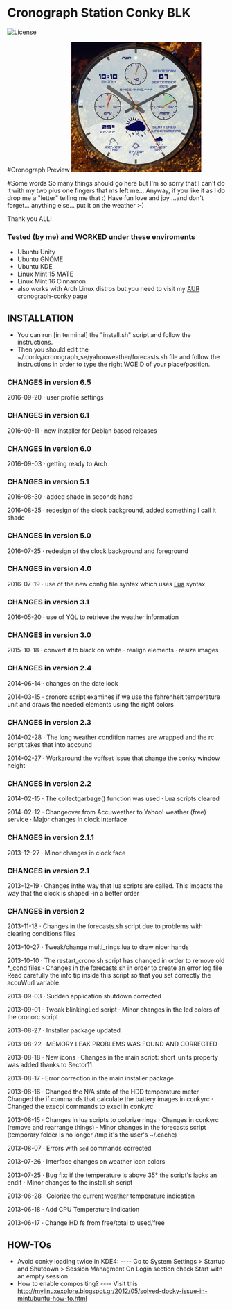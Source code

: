 # Cronograph Station Conky BLK
[![ License ](https://img.shields.io/badge/license-GPLv2-blue.svg?style=flat)](LICENSE.GPL)


#Cronograph Preview
![Cronograph Preview](https://github.com/drxspace/cronoconky/blob/master/crono-running.gif)

#Some words
So many things should go here but I'm so sorry that I can't do it with my two
plus one fingers that ms left me...
Anyway, if you like it as I do drop me a "letter" telling me that :)
Have fun love and joy ...and don't forget... anything else...
put it on the weather :-)

Thank you ALL!


### Tested (by me) and WORKED under these enviroments

- Ubuntu Unity
- Ubuntu GNOME
- Ubuntu KDE
- Linux Mint 15 MATE
- Linux Mint 16 Cinnamon
- also works with Arch Linux distros but you need to visit my [AUR cronograph-conky] page


## INSTALLATION

- You can run [in terminal] the "install.sh" script and follow the instructions.
- Then you should edit the ~/.conky/cronograph_se/yahooweather/forecasts.sh file
  and follow the instructions in order to type the right WOEID of your
  place/position.


### CHANGES in version 6.5

2016-09-20
· user profile settings

### CHANGES in version 6.1

2016-09-11
· new installer for Debian based releases

### CHANGES in version 6.0

2016-09-03
· getting ready to Arch

### CHANGES in version 5.1

2016-08-30
· added shade in seconds hand

2016-08-25
· redesign of the clock background, added something I call it shade

### CHANGES in version 5.0

2016-07-25
· redesign of the clock background and foreground

### CHANGES in version 4.0

2016-07-19
· use of the new config file syntax which uses [Lua](http://www.lua.org/) syntax

### CHANGES in version 3.1

2016-05-20
· use of YQL to retrieve the weather information

### CHANGES in version 3.0

2015-10-18
· convert it to black on white
· realign elements
· resize images

### CHANGES in version 2.4

2014-06-14
· changes on the date look

2014-03-15
· cronorc script examines if we use the fahrenheit temperature unit and draws the
  needed elements using the right colors

### CHANGES in version 2.3

2014-02-28
· The long weather condition names are wrapped and the rc script takes that into
  accound

2014-02-27
· Workaround the voffset issue that change the conky window height

### CHANGES in version 2.2

2014-02-15
· The collectgarbage() function was used
· Lua scripts cleared

2014-02-12
· Changeover from Accuweather to Yahoo! weather (free) service
· Major changes in clock interface


### CHANGES in version 2.1.1

2013-12-27
· Minor changes in clock face


### CHANGES in version 2.1

2013-12-19
· Changes inthe way that lua scripts are called. This impacts the way that the
  clock is shaped -in a better order


### CHANGES in version 2

2013-11-18
· Changes in the forecasts.sh script due to problems with clearing conditions
  files

2013-10-27
· Tweak/change multi_rings.lua to draw nicer hands

2013-10-10
· The restart_crono.sh script has changed in order to remove old *_cond files
· Changes in the forecasts.sh in order to create an error log file
  Read carefully the info tip inside this script so that you set correctly the
  accuWurl variable.

2013-09-03
· Sudden application shutdown corrected

2013-09-01
· Tweak blinkingLed script
· Minor changes in the led colors of the cronorc script

2013-08-27
· Installer package updated

2013-08-22
· MEMORY LEAK PROBLEMS WAS FOUND AND CORRECTED

2013-08-18
· New icons
· Changes in the main script: short_units property was added thanks to Sector11

2013-08-17
· Error correction in the main installer package.

2013-08-16
· Changed the N/A state of the HDD temperature meter
· Changed the if commands that calculate the battery images in conkyrc
· Changed the execpi commands to execi in conkyrc

2013-08-15
· Changes in lua scripts to colorize rings
· Changes in conkyrc (remove and rearrange things)
· Minor changes in the forecasts script (temporary folder is no longer /tmp it's
  the user's ~/.cache)

2013-08-07
· Errors with `sed` commands corrected

2013-07-26
· Interface changes on weather icon colors

2013-07-25
· Bug fix: if the temperature is above 35° the script's lacks an endif
· Minor changes to the install.sh script

2013-06-28
· Colorize the current weather temperature indication

2013-06-18
· Add CPU Temperature indication

2013-06-17
· Change HD fs from free/total to used/free


## HOW-TOs

- Avoid conky loading twice in KDE4:
---- Go to System Settings > Startup and Shutdown > Session Managment
     On Login section check Start witn an empty session
- How to enable compositing?
---- Visit this http://mylinuxexplore.blogspot.gr/2012/05/solved-docky-issue-in-mintubuntu-how-to.html

[AUR cronograph-conky]:https://aur.archlinux.org/packages/cronograph-conky

